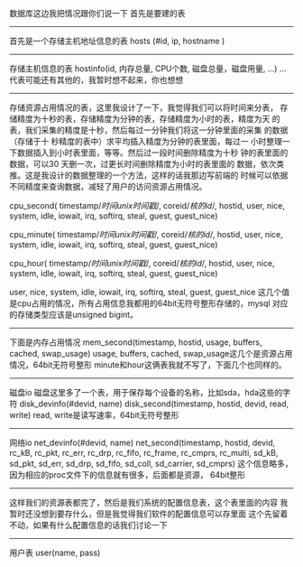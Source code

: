 数据库这边我把情况跟你们说一下
首先是要建的表

---------
首先是一个存储主机地址信息的表
hosts (#id, ip, hostname )

---------
存储主机信息的表
hostinfo(id, 内存总量, CPU个数, 磁盘总量，磁盘用量, ...)
...代表可能还有其他的，我暂时想不起来，你也想想

--------
存储资源占用情况的表，这里我设计了一下，我觉得我们可以将时间来分表，
存储精度为十秒的表，存储精度为分钟的表，存储精度为小时的表，精度为天
的表，我们采集的精度是十秒，然后每过一分钟我们将这一分钟里面的采集
的数据（存储于十 秒精度的表中）求平均插入精度为分钟的表里面，每过一
小时整理一下数据插入到小时表里面，等等。然后过一段时间删除精度为十秒
钟的表里面的数据，可以30 天删一次，过更长时间删除精度为小时的表里面的
数据，依次类推。这是我设计的数据整理的一个方法，这样的话我那边写前端的
时候可以依据不同精度来查询数据，减轻了用户的访问资源占用情况。

cpu_second( timestamp/*时间unix时间戳*/, coreid/*核的id*/, hostid, user,
     nice, system, idle, iowait, irq, softirq, steal, guest, guest_nice)

cpu_minute( timestamp/*时间unix时间戳*/, coreid/*核的id*/, hostid, user,
     nice, system, idle, iowait, irq, softirq, steal, guest, guest_nice)

cpu_hour( timestamp/*时间unix时间戳*/, coreid/*核的id*/, hostid, user,
     nice, system, idle, iowait, irq, softirq, steal, guest, guest_nice)

user, nice, system, idle, iowait, irq, softirq, steal, guest, guest_nice
这几个值是cpu占用的情况，所有占用信息我都用的64bit无符号整形存储的，mysql
对应的存储类型应该是unsigned bigint。

----------
下面是内存占用情况
mem_second(timestamp, hostid, usage, buffers, cached, swap_usage)
usage, buffers, cached, swap_usage这几个是资源占用情况，64bit无符号整形
minute和hour这俩表我就不写了，下面几个也同样的。

----------
磁盘io
磁盘这里多了一个表，用于保存每个设备的名称，比如sda，hda这些的字符
disk_devinfo(#devid, name)
disk_second(timestamp, hostid, devid, read, write)
read, write是读写速率，64bit无符号整形

----------
网络io
net_devinfo(#devid, name)
net_second(timestamp, hostid, devid, rc_kB, rc_pkt, rc_err, rc_drp, 
        rc_fifo, rc_frame, rc_cmprs, rc_multi, sd_kB, sd_pkt, sd_err,
        sd_drp, sd_fifo, sd_coll, sd_carrier, sd_cmprs)
这个信息略多，因为相应的proc文件下的信息就有很多，后面都是资源，
64bit整形

----------
这样我们的资源表都完了，然后是我们系统的配置信息表，这个表里面的内容
我暂时还没想到要存什么，但是我觉得我们软件的配置信息可以存里面
这个先留着不动，如果有什么配置信息的话我们讨论一下

----------
用户表
user(name, pass)

